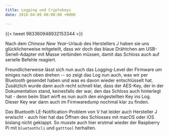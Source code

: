 ```yaml
---
title: Logging und Cryptokeys
date: 2018-04-09 00:00:00 +0000

---
```

{{< tweet 983360948932153344 >}}

Nach dem *Chinese New Year*-Urlaub des Herstellers J haben sie uns glücklicherweise mitgeteilt, dass wir doch das blaue Drähtchen am USB-Seriell-Adapter mit Masse verbinden müssen, damit das Schloss auch auf serielle Befehle reagiert.

Freundlicherweise lässt sich nun auch das Logging-Level der Firmware um einiges nach oben drehen -- so zeigt das Log nun auch, was wir per Bluetooth gesendet haben und was es davon wieder entschlüsselt hat. Zusätzlich wurde dann auch recht schnell klar, dass der AES-Key, der in der Dokumentation stand, keinesfalls der war, den das Schloss auch hinterlegt hat - denn beim Start wirft es nun auch den eingestellten Key ins Log. Dieser Key war dann auch im Firmwaredump nochmal klar zu finden.

Das Bluetooth LE-Notification-Problem von V hat leider auch Hersteller J erwischt - auch hier hat das Öffnen des Schlosses mit macOS oder iOS bislang nicht geklappt. So musste auch hier erstmal wieder der Raspberry Pi mit `bluetoothcli` und `gatttool` herhalten.